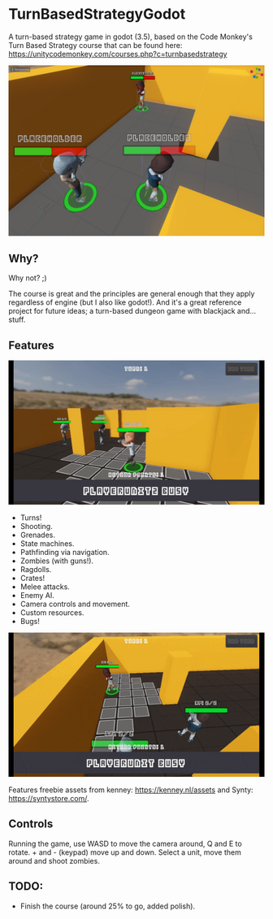 # TurnBasedStrategyGodot
A turn-based strategy game in godot (3.5), based on the Code Monkey's Turn Based Strategy course that can be found here: https://unitycodemonkey.com/courses.php?c=turnbasedstrategy

![Title](Assets/turn-based-dev2.png)

## Why?

Why not? ;)

The course is great and the principles are general enough that they apply regardless of engine (but I also like godot!). And it's a great reference project for future ideas; a turn-based dungeon game with blackjack and... stuff.

## Features

![Action](Assets/turn-based.gif)

- Turns!
- Shooting.
- Grenades.
- State machines.
- Pathfinding via navigation.
- Zombies (with guns!).
- Ragdolls.
- Crates!
- Melee attacks.
- Enemy AI.
- Camera controls and movement.
- Custom resources.
- Bugs!
 
![Action](Assets/turn-based-grenade.gif)

Features freebie assets from kenney: https://kenney.nl/assets and Synty: https://syntystore.com/.

## Controls

Running the game, use WASD to move the camera around, Q and E to rotate. + and - (keypad) move up and down. Select a unit, move them around and shoot zombies.

## TODO:

- Finish the course (around 25% to go, added polish).
